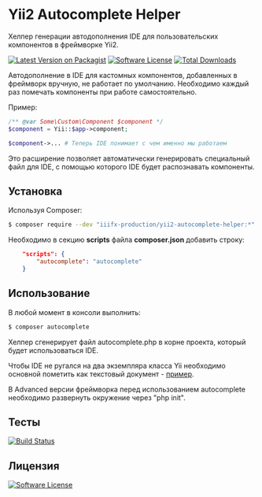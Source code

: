# Yii2 Autocomplete Helper

Хелпер генерации автодополнения IDE для пользовательских компонентов в фреймворке Yii2.

[![Latest Version on Packagist][ico-version]][link-packagist]
[![Software License][ico-license]](LICENSE.md)
[![Total Downloads][ico-downloads]][link-downloads]

Автодополнение в IDE для кастомных компонентов, добавленных в фреймворк вручную, не работает по умолчанию. Необходимо каждый раз помечать компоненты при работе самостоятельно.

Пример:

``` php
/** @var Some\Custom\Component $component */
$component = Yii::$app->component;

$component->... # Теперь IDE понимает с чем именно мы работаем
``` 

Это расширение позволяет автоматически генерировать специальный файл для IDE, с помощью которого IDE будет распознавать компоненты.

## Установка

Используя Composer:

``` bash
$ composer require --dev "iiifx-production/yii2-autocomplete-helper:*"
```

Необходимо в секцию **scripts** файла **composer.json** добавить строку:

``` json
    "scripts": {
        "autocomplete": "autocomplete"
    }
```

## Использование

В любой момент в консоли выполнить:

``` bash
$ composer autocomplete
```

Хелпер сгенерирует файл autocomplete.php в корне проекта, который будет использоваться IDE.

Чтобы IDE не ругался на два экземпляра класса Yii необходимо основной пометить как текстовый документ - [пример](mark-as-plain-text.png).

В Advanced версии фреймворка перед использованием autocomplete необходимо развернуть окружение через "php init".

## Тесты

[![Build Status][ico-travis]][link-travis]

## Лицензия

[![Software License][ico-license]](LICENSE.md)



[ico-version]: https://img.shields.io/packagist/v/iiifx-production/yii2-autocomplete-helper.svg
[ico-license]: https://img.shields.io/badge/license-MIT-brightgreen.svg
[ico-downloads]: https://img.shields.io/packagist/dt/iiifx-production/yii2-autocomplete-helper.svg
[ico-travis]: https://travis-ci.org/iiifx-production/yii2-autocomplete-helper.svg
[ico-scrutinizer]: https://scrutinizer-ci.com/g/iiifx-production/yii2-autocomplete-helper/badges/quality-score.png?b=master
[ico-codecoverage]: https://scrutinizer-ci.com/g/iiifx-production/yii2-autocomplete-helper/badges/coverage.png?b=master

[link-packagist]: https://packagist.org/packages/iiifx-production/yii2-autocomplete-helper
[link-downloads]: https://packagist.org/packages/iiifx-production/yii2-autocomplete-helper
[link-travis]: https://travis-ci.org/iiifx-production/yii2-autocomplete-helper
[link-scrutinizer]: https://scrutinizer-ci.com/g/iiifx-production/yii2-autocomplete-helper/?branch=master
